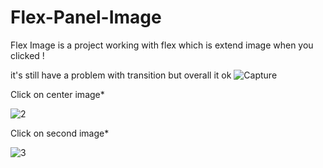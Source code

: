 # Flex-Panel-Image

Flex Image is a project working with flex which is extend image when you clicked !

it's still have a problem with transition but overall it ok
![Capture](https://user-images.githubusercontent.com/72255700/128118287-431d7ff6-23c4-4792-bc66-05389adea239.PNG)

Click on center image*

![2](https://user-images.githubusercontent.com/72255700/128118292-cced61f8-d616-4cfd-b2fc-68472d5dbfe5.PNG)

Click on second image*

![3](https://user-images.githubusercontent.com/72255700/128118295-8eb1867f-f470-4588-bcf2-a7776ef62873.PNG)
